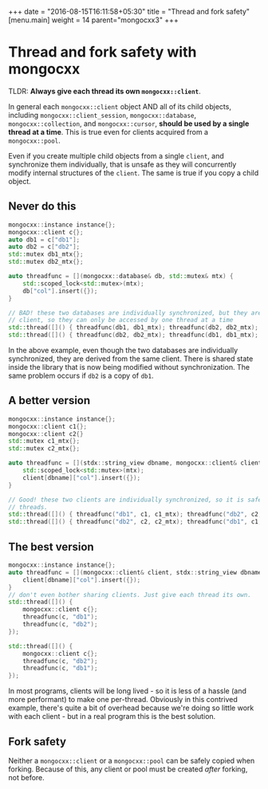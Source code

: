 +++
date = "2016-08-15T16:11:58+05:30"
title = "Thread and fork safety"
[menu.main]
  weight = 14
  parent="mongocxx3"
+++

# Thread and fork safety with mongocxx

TLDR: **Always give each thread its own `mongocxx::client`**.

In general each `mongocxx::client` object AND all of its child objects,
including `mongocxx::client_session`, `mongocxx::database`, `mongocxx::collection`,
and `mongocxx::cursor`, **should be used by a single thread at a time**. This
is true even for clients acquired from a `mongocxx::pool`.

Even if you create multiple child objects from a single `client`, and
synchronize them individually, that is unsafe as they will concurrently
modify internal structures of the `client`. The same is true if you copy a
child object.

## Never do this

```c++
mongocxx::instance instance{};
mongocxx::client c{};
auto db1 = c["db1"];
auto db2 = c["db2"];
std::mutex db1_mtx{};
std::mutex db2_mtx{};

auto threadfunc = [](mongocxx::database& db, std::mutex& mtx) {
    std::scoped_lock<std::mutex>(mtx);
    db["col"].insert({});
}

// BAD! these two databases are individually synchronized, but they are derived from the same
// client, so they can only be accessed by one thread at a time
std::thread([]() { threadfunc(db1, db1_mtx); threadfunc(db2, db2_mtx); });
std::thread([]() { threadfunc(db2, db2_mtx); threadfunc(db1, db1_mtx); });
```

In the above example, even though the two databases are individually
synchronized, they are derived from the same client. There is shared state
inside the library that is now being modified without synchronization. The
same problem occurs if `db2` is a copy of `db1`.

## A better version

```c++
mongocxx::instance instance{};
mongocxx::client c1{};
mongocxx::client c2{}
std::mutex c1_mtx{};
std::mutex c2_mtx{};

auto threadfunc = [](stdx::string_view dbname, mongocxx::client& client, std::mutex& mtx) {
    std::scoped_lock<std::mutex>(mtx);
    client[dbname]["col"].insert({});
}

// Good! these two clients are individually synchronized, so it is safe to share them between
// threads.
std::thread([]() { threadfunc("db1", c1, c1_mtx); threadfunc("db2", c2, c2_mtx); });
std::thread([]() { threadfunc("db2", c2, c2_mtx); threadfunc("db1", c1, c1_mtx); });
```

## The best version

```c++
mongocxx::instance instance{};
auto threadfunc = [](mongocxx::client& client, stdx::string_view dbname) {
    client[dbname]["col"].insert({});
}
// don't even bother sharing clients. Just give each thread its own.
std::thread([]() {
    mongocxx::client c{};
    threadfunc(c, "db1");
    threadfunc(c, "db2");
});

std::thread([]() {
    mongocxx::client c{};
    threadfunc(c, "db2");
    threadfunc(c, "db1");
});
```

In most programs, clients will be long lived - so it is less of a hassle (and
more performant) to make one per-thread. Obviously in this contrived example,
there's quite a bit of overhead because we're doing so little work with each
client - but in a real program this is the best solution.

## Fork safety

Neither a `mongocxx::client` or a `mongocxx::pool` can be safely copied
when forking. Because of this, any client or pool must be created *after*
forking, not before.
